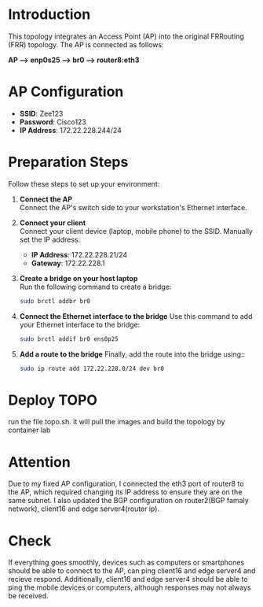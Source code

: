 # Introduction
This topology integrates an Access Point (AP) into the original FRRouting (FRR) topology. The AP is connected as follows:

**AP --> enp0s25 --> br0 --> router8:eth3**

# AP Configuration
- **SSID**: Zee123  
- **Password**: Cisco123  
- **IP Address**: 172.22.228.244/24  

# Preparation Steps
Follow these steps to set up your environment:

1. **Connect the AP**  
   Connect the AP's switch side to your workstation's Ethernet interface.

2. **Connect your client**  
   Connect your client device (laptop, mobile phone) to the SSID. Manually set the IP address:
   - **IP Address**: 172.22.228.21/24  
   - **Gateway**: 172.22.228.1  

3. **Create a bridge on your host laptop**  
   Run the following command to create a bridge:
   ```bash
   sudo brctl addbr br0
4. **Connect the Ethernet interface to the bridge**
   Use this command to add your Ethernet interface to the bridge:
   ```bash
   sudo brctl addif br0 ens0p25
5. **Add a route to the bridge**
   Finally, add the route into the bridge using::
   ```bash
   sudo ip route add 172.22.228.0/24 dev br0

# Deploy TOPO
run the file topo.sh. it will pull the images and build the topology by container lab

# Attention
Due to my fixed AP configuration, I connected the eth3 port of router8 to the AP, which required changing its IP address to ensure they are on the same subnet. I also updated the BGP configuration on router2(BGP famaly network), client16 and edge server4(router ip).

# Check
If everything goes smoothly, devices such as computers or smartphones should be able to connect to the AP, can ping client16 and edge server4 and recieve respond. Additionally, client16 and edge server4 should be able to ping the mobile devices or computers, although responses may not always be received.
